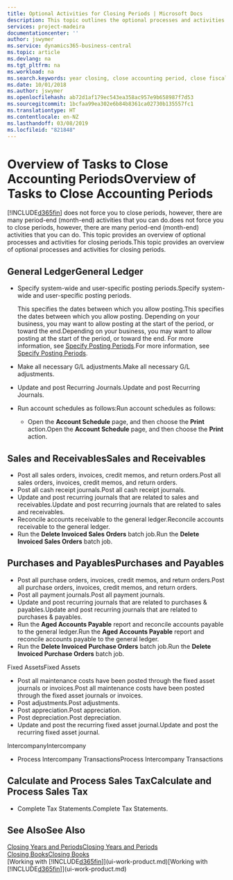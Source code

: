 ```yaml
---
title: Optional Activities for Closing Periods | Microsoft Docs
description: This topic outlines the optional processes and activities for closing accounting periods in Business Central.
services: project-madeira
documentationcenter: ''
author: jswymer
ms.service: dynamics365-business-central
ms.topic: article
ms.devlang: na
ms.tgt_pltfrm: na
ms.workload: na
ms.search.keywords: year closing, close accounting period, close fiscal year, aging, creditor payments, vendor payments
ms.date: 10/01/2018
ms.author: jswymer
ms.openlocfilehash: ab72d1af179ec543ea358ac957e9b658987f7d53
ms.sourcegitcommit: 1bcfaa99ea302e6b84b8361ca02730b135557fc1
ms.translationtype: HT
ms.contentlocale: en-NZ
ms.lasthandoff: 03/08/2019
ms.locfileid: "821848"
---
```

# <a name="overview-of-tasks-to-close-accounting-periods"></a><span data-ttu-id="21031-103">Overview of Tasks to Close Accounting Periods</span><span class="sxs-lookup"><span data-stu-id="21031-103">Overview of Tasks to Close Accounting Periods</span></span>
[!INCLUDE[d365fin](includes/d365fin_md.md)] <span data-ttu-id="21031-104">does not force you to close periods, however, there are many period-end (month-end) activities that you can do.</span><span class="sxs-lookup"><span data-stu-id="21031-104">does not force you to close periods, however, there are many period-end (month-end) activities that you can do.</span></span> <span data-ttu-id="21031-105">This topic provides an overview of optional processes and activities for closing periods.</span><span class="sxs-lookup"><span data-stu-id="21031-105">This topic provides an overview of optional processes and activities for closing periods.</span></span>  

## <a name="general-ledger"></a><span data-ttu-id="21031-106">General Ledger</span><span class="sxs-lookup"><span data-stu-id="21031-106">General Ledger</span></span>
* <span data-ttu-id="21031-107">Specify system-wide and user-specific posting periods.</span><span class="sxs-lookup"><span data-stu-id="21031-107">Specify system-wide and user-specific posting periods.</span></span>  

    <span data-ttu-id="21031-108">This specifies the dates between which you allow posting.</span><span class="sxs-lookup"><span data-stu-id="21031-108">This specifies the dates between which you allow posting.</span></span> <span data-ttu-id="21031-109">Depending on your business, you may want to allow posting at the start of the period, or toward the end.</span><span class="sxs-lookup"><span data-stu-id="21031-109">Depending on your business, you may want to allow posting at the start of the period, or toward the end.</span></span> <span data-ttu-id="21031-110">For more information, see [Specify Posting Periods](finance-how-specify-posting-periods.md).</span><span class="sxs-lookup"><span data-stu-id="21031-110">For more information, see [Specify Posting Periods](finance-how-specify-posting-periods.md).</span></span>  
* <span data-ttu-id="21031-111">Make all necessary G/L adjustments.</span><span class="sxs-lookup"><span data-stu-id="21031-111">Make all necessary G/L adjustments.</span></span>  
* <span data-ttu-id="21031-112">Update and post Recurring Journals.</span><span class="sxs-lookup"><span data-stu-id="21031-112">Update and post Recurring Journals.</span></span>  
  <!--* Process Consolidations-->
* <span data-ttu-id="21031-113">Run account schedules as follows:</span><span class="sxs-lookup"><span data-stu-id="21031-113">Run account schedules as follows:</span></span>  
  * <span data-ttu-id="21031-114">Open the **Account Schedule** page, and then choose the **Print** action.</span><span class="sxs-lookup"><span data-stu-id="21031-114">Open the **Account Schedule** page, and then choose the **Print** action.</span></span>  

## <a name="sales-and-receivables"></a><span data-ttu-id="21031-115">Sales and Receivables</span><span class="sxs-lookup"><span data-stu-id="21031-115">Sales and Receivables</span></span>
* <span data-ttu-id="21031-116">Post all sales orders, invoices, credit memos, and return orders.</span><span class="sxs-lookup"><span data-stu-id="21031-116">Post all sales orders, invoices, credit memos, and return orders.</span></span>  
* <span data-ttu-id="21031-117">Post all cash receipt journals.</span><span class="sxs-lookup"><span data-stu-id="21031-117">Post all cash receipt journals.</span></span>  
* <span data-ttu-id="21031-118">Update and post recurring journals that are related to sales and receivables.</span><span class="sxs-lookup"><span data-stu-id="21031-118">Update and post recurring journals that are related to sales and receivables.</span></span>  
* <span data-ttu-id="21031-119">Reconcile accounts receivable to the general ledger.</span><span class="sxs-lookup"><span data-stu-id="21031-119">Reconcile accounts receivable to the general ledger.</span></span>  
* <span data-ttu-id="21031-120">Run the **Delete Invoiced Sales Orders** batch job.</span><span class="sxs-lookup"><span data-stu-id="21031-120">Run the **Delete Invoiced Sales Orders** batch job.</span></span>  

## <a name="purchases-and-payables"></a><span data-ttu-id="21031-121">Purchases and Payables</span><span class="sxs-lookup"><span data-stu-id="21031-121">Purchases and Payables</span></span>
* <span data-ttu-id="21031-122">Post all purchase orders, invoices, credit memos, and return orders.</span><span class="sxs-lookup"><span data-stu-id="21031-122">Post all purchase orders, invoices, credit memos, and return orders.</span></span>  
* <span data-ttu-id="21031-123">Post all payment journals.</span><span class="sxs-lookup"><span data-stu-id="21031-123">Post all payment journals.</span></span>  
* <span data-ttu-id="21031-124">Update and post recurring journals that are related to purchases & payables.</span><span class="sxs-lookup"><span data-stu-id="21031-124">Update and post recurring journals that are related to purchases & payables.</span></span>  
* <span data-ttu-id="21031-125">Run the **Aged Accounts Payable** report and reconcile accounts payable to the general ledger.</span><span class="sxs-lookup"><span data-stu-id="21031-125">Run the **Aged Accounts Payable** report and reconcile accounts payable to the general ledger.</span></span>  
* <span data-ttu-id="21031-126">Run the **Delete Invoiced Purchase Orders** batch job.</span><span class="sxs-lookup"><span data-stu-id="21031-126">Run the **Delete Invoiced Purchase Orders** batch job.</span></span>  

<span data-ttu-id="21031-127">Fixed Assets</span><span class="sxs-lookup"><span data-stu-id="21031-127">Fixed Assets</span></span>
* <span data-ttu-id="21031-128">Post all maintenance costs have been posted through the fixed asset journals or invoices.</span><span class="sxs-lookup"><span data-stu-id="21031-128">Post all maintenance costs have been posted through the fixed asset journals or invoices.</span></span>
* <span data-ttu-id="21031-129">Post adjustments.</span><span class="sxs-lookup"><span data-stu-id="21031-129">Post adjustments.</span></span>
* <span data-ttu-id="21031-130">Post appreciation.</span><span class="sxs-lookup"><span data-stu-id="21031-130">Post appreciation.</span></span>
* <span data-ttu-id="21031-131">Post depreciation.</span><span class="sxs-lookup"><span data-stu-id="21031-131">Post depreciation.</span></span>
* <span data-ttu-id="21031-132">Update and post the recurring fixed asset journal.</span><span class="sxs-lookup"><span data-stu-id="21031-132">Update and post the recurring fixed asset journal.</span></span>

<span data-ttu-id="21031-133">Intercompany</span><span class="sxs-lookup"><span data-stu-id="21031-133">Intercompany</span></span>
* <span data-ttu-id="21031-134">Process Intercompany Transactions</span><span class="sxs-lookup"><span data-stu-id="21031-134">Process Intercompany Transactions</span></span>

## <a name="calculate-and-process-sales-tax"></a><span data-ttu-id="21031-135">Calculate and Process Sales Tax</span><span class="sxs-lookup"><span data-stu-id="21031-135">Calculate and Process Sales Tax</span></span>
* <span data-ttu-id="21031-136">Complete Tax Statements.</span><span class="sxs-lookup"><span data-stu-id="21031-136">Complete Tax Statements.</span></span>  

## <a name="see-also"></a><span data-ttu-id="21031-137">See Also</span><span class="sxs-lookup"><span data-stu-id="21031-137">See Also</span></span>
[<span data-ttu-id="21031-138">Closing Years and Periods</span><span class="sxs-lookup"><span data-stu-id="21031-138">Closing Years and Periods</span></span>](year-close-years-periods.md)  
[<span data-ttu-id="21031-139">Closing Books</span><span class="sxs-lookup"><span data-stu-id="21031-139">Closing Books</span></span>](year-close-books.md)  
<span data-ttu-id="21031-140">[Working with [!INCLUDE[d365fin](includes/d365fin_md.md)]](ui-work-product.md)</span><span class="sxs-lookup"><span data-stu-id="21031-140">[Working with [!INCLUDE[d365fin](includes/d365fin_md.md)]](ui-work-product.md)</span></span>
